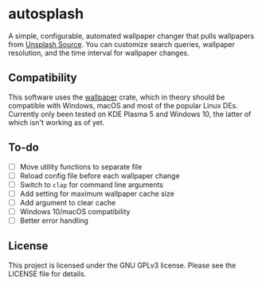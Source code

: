 # autosplash

A simple, configurable, automated wallpaper changer that pulls wallpapers from [Unsplash Source](https://source.unsplash.com/). You can customize search queries, wallpaper resolution, and the time interval for wallpaper changes.

## Compatibility
This software uses the [wallpaper](https://docs.rs/wallpaper/2.0.1/wallpaper/) crate, which in theory should be compatible with Windows, macOS and most of the popular Linux DEs. Currently only been tested on KDE Plasma 5 and Windows 10, the latter of which isn't working as of yet.

## To-do
- [ ] Move utility functions to separate file
- [ ] Reload config file before each wallpaper change
- [ ] Switch to `clap` for command line arguments
- [ ] Add setting for maximum wallpaper cache size
- [ ] Add argument to clear cache
- [ ] Windows 10/macOS compatibility
- [ ] Better error handling

## License
This project is licensed under the GNU GPLv3 license. Please see the LICENSE file for details.
